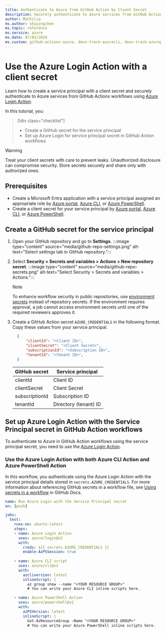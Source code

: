 ```yaml
--- 
title: Authenticate to Azure from GitHub Action by Client Secret
description: Securely authenticate to Azure services from GitHub Actions workflows using Azure Login Action with a client secret.
author: MoChilia 
ms.author: shiyingchen 
ms.topic: reference
ms.service: azure 
ms.date: 07/01/2024
ms.custom: github-actions-azure, devx-track-azurecli, devx-track-azurepowershell, linux-related-content
---
```


# Use the Azure Login Action with a client secret

Learn how to create a service principal with a client secret and securely authenticate to Azure services from GitHub Actions workflows using [Azure Login Action](https://github.com/marketplace/actions/azure-login). 

In this tutorial, you:

> [!div class="checklist"]
> * Create a GitHub secret for the service principal
> * Set up Azure Login for service principal secret in GitHub Action workflows

> [!WARNING]
> Treat your client secrets with care to prevent leaks. Unauthorized disclosure can compromise security. Store secrets securely and share only with authorized ones.

## Prerequisites 

- Create a Microsoft Entra application with a service principal assigned an appropriate role by [Azure portal](/entra/identity-platform/howto-create-service-principal-portal), [Azure CLI](/cli/azure/azure-cli-sp-tutorial-1), or [Azure PowerShell](/powershell/azure/create-azure-service-principal-azureps#create-a-service-principal).
- Create a client secret for your service principal by [Azure portal](/entra/identity-platform/howto-create-service-principal-portal#option-3-create-a-new-client-secret), [Azure CLI](/cli/azure/azure-cli-sp-tutorial-2?branch=main#create-a-service-principal-containing-a-password), or [Azure PowerShell](/powershell/azure/create-azure-service-principal-azureps?#password-based-authentication).

## Create a GitHub secret for the service principal

1. Open your GitHub repository and go to **Settings**.
    :::image type="content" source="media/github-repo-settings.png" alt-text="Select settings tab in GitHub repository.":::

1. Select **Security > Secrets and variables > Actions > New repository secret**.
    :::image type="content" source="media/github-repo-secrets.png" alt-text="Select Security > Secrets and variables > Actions.":::

    > [!NOTE]
    > To enhance workflow security in public repositories, use [environment secrets](https://docs.github.com/en/actions/deployment/targeting-different-environments/using-environments-for-deployment#environment-secrets) instead of repository secrets. If the environment requires approval, a job cannot access environment secrets until one of the required reviewers approves it.

1. Create a GitHub Action secret `AZURE_CREDENTIALS` in the following format. Copy these values from your service principal.

    ```json
      {
          "clientId": "<Client ID>",
          "clientSecret": "<Client Secret>",
          "subscriptionId": "<Subscription ID>",
          "tenantId": "<Tenant ID>",
      }
    ```

    |GitHub secret  |Service principal  |
    |---------|---------|
    |clientId |    Client ID    |
    |clientSecret    |    Client Secret   |
    |subscriptionId    |    Subscription ID     |
    |tenantId   |    Directory (tenant) ID  |

## Set up Azure Login Action with the Service Principal secret in GitHub Action workflows

To authenticate to Azure in GitHub Action workflows using the service principal secret, you need to use the [Azure Login Action](https://github.com/Azure/login).

### Use the Azure Login Action with both Azure CLI Action and Azure PowerShell Action

In this workflow, you authenticate using the Azure Login Action with the service principal details stored in `secrets.AZURE_CREDENTIALS`. For more information about referencing GitHub secrets in a workflow file, see [Using secrets in a workflow](https://docs.github.com/actions/security-guides/using-secrets-in-github-actions#using-secrets-in-a-workflow) in GitHub Docs.

```yaml
name: Run Azure Login with the Service Principal secret
on: [push]

jobs:
  test:
    runs-on: ubuntu-latest
    steps:
    - name: Azure Login Action
      uses: azure/login@v2
      with:
        creds: ${{ secrets.AZURE_CREDENTIALS }}
        enable-AzPSSession: true
    
    - name: Azure CLI script
      uses: azure/cli@v2
      with:
        azcliversion: latest
        inlineScript: |
          az group show --name "<YOUR RESOURCE GROUP>"
          # You can write your Azure CLI inline scripts here.

    - name: Azure PowerShell Action
      uses: azure/powershell@v2
      with:
        azPSVersion: latest
        inlineScript: |
          Get-AzResourceGroup -Name "<YOUR RESOURCE GROUP>"
          # You can write your Azure PowerShell inline scripts here.
```